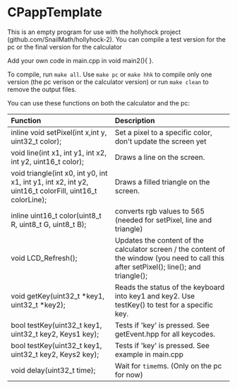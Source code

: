# CPappTemplate
This is an empty program for use with the hollyhock project (github.com/SnailMath/hollyhock-2). You can compile a test version for the pc or the final version for the calculator

Add your own code in main.cpp in void main2(){ }.

To compile, run `make all`. Use `make pc` or `make hhk` to compile only one version (the pc verison or the calculator version) or run `make clean` to remove the output files.

You can use these functions on both the calculator and the pc:

| Function | Description |
|:--|:--|
| inline void setPixel(int x,int y, uint32_t color); |  Set a pixel to a specific color, don't update the screen yet |
| void line(int x1, int y1, int x2, int y2, uint16_t color); | Draws a line on the screen. |
| void triangle(int x0, int y0, int x1, int y1, int x2, int y2, uint16_t colorFill, uint16_t colorLine); | Draws a filled triangle on the screen. |
| inline uint16_t color(uint8_t R, uint8_t G, uint8_t B); | converts rgb values to 565 (needed for setPixel, line and triangle) |
| void LCD_Refresh(); | Updates the content of the calculator screen / the content of the window (you need to call this after setPixel(); line(); and triangle();|
| void getKey(uint32_t *key1, uint32_t *key2); |Reads the status of the keyboard into key1 and key2. Use testKey() to test for a specific key.|
| bool testKey(uint32_t key1, uint32_t key2, Keys1 key); | Tests if 'key' is pressed. See getEvent.hpp for all keycodes. |
| bool testKey(uint32_t key1, uint32_t key2, Keys2 key); | Tests if 'key' is pressed. See example in main.cpp |
| void delay(uint32_t time); | Wait for `time`ms. (Only on the pc for now)|

